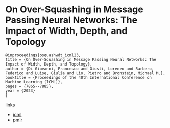 # On Over-Squashing in Message Passing Neural Networks: The Impact of Width, Depth, and Topology

```
@inproceedings{osquashwdt_icml23,
title = {On Over-Squashing in Message Passing Neural Networks: The Impact of Width, Depth, and Topology},
author = {Di Giovanni, Francesco and Giusti, Lorenzo and Barbero, Federico and Luise, Giulia and Lio, Pietro and Bronstein, Michael M.},
booktitle = {Proceedings of the 40th International Conference on Machine Learning (ICML)},
pages = {7865--7885},
year = {2023}
}
```

links
- [icml](https://icml.cc/Conferences/2023/Schedule?showEvent=24077)
- [pmlr](https://proceedings.mlr.press/v202/di-giovanni23a.html)
